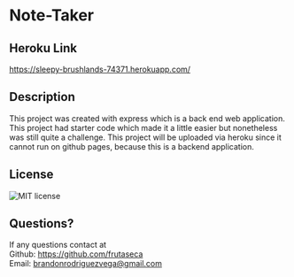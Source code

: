 # Note-Taker

## Heroku Link
https://sleepy-brushlands-74371.herokuapp.com/

## Description
This project was created with express which is a back end web application. This project had starter code which made it a little easier but nonetheless was still quite a challenge. This project will be uploaded via heroku since it cannot run on github pages, because this is a backend application. 

## License
![MIT license](https://img.shields.io/badge/License-MIT-blue.svg)

## Questions?
If any questions contact at<br/>
Github: https://github.com/frutaseca<br/>
Email: brandonrodriguezvega@gmail.com